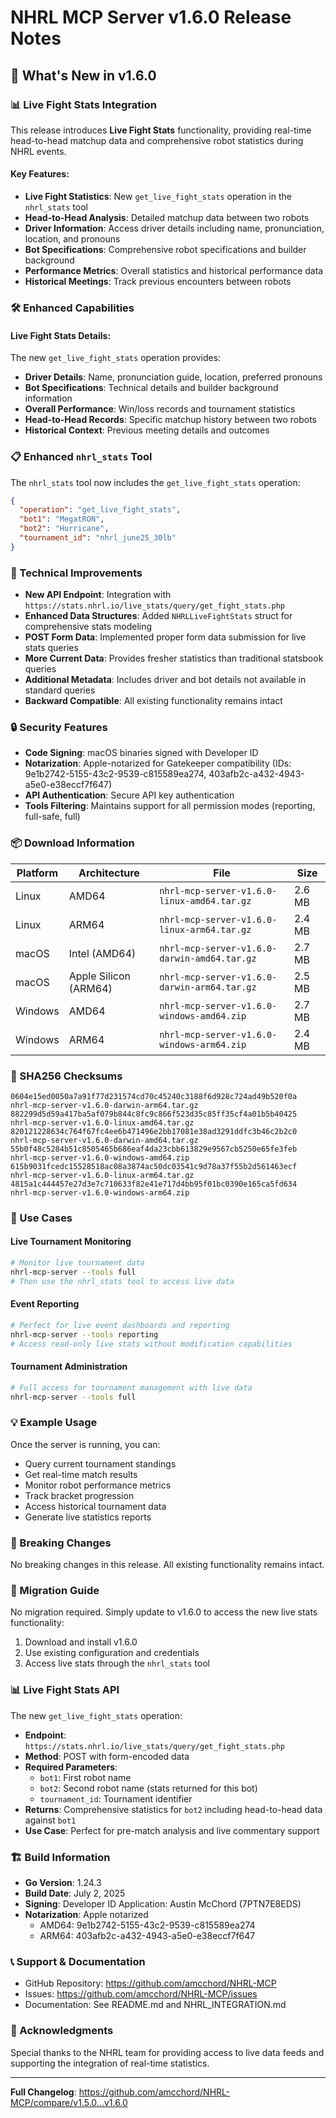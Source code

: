 # NHRL MCP Server v1.6.0 Release Notes

## 🚀 What's New in v1.6.0

### 📊 Live Fight Stats Integration
This release introduces **Live Fight Stats** functionality, providing real-time head-to-head matchup data and comprehensive robot statistics during NHRL events.

#### Key Features:
- **Live Fight Statistics**: New `get_live_fight_stats` operation in the `nhrl_stats` tool
- **Head-to-Head Analysis**: Detailed matchup data between two robots
- **Driver Information**: Access driver details including name, pronunciation, location, and pronouns
- **Bot Specifications**: Comprehensive robot specifications and builder background
- **Performance Metrics**: Overall statistics and historical performance data
- **Historical Meetings**: Track previous encounters between robots

### 🛠️ Enhanced Capabilities

#### Live Fight Stats Details:
The new `get_live_fight_stats` operation provides:
- **Driver Details**: Name, pronunciation guide, location, preferred pronouns
- **Bot Specifications**: Technical details and builder background information
- **Overall Performance**: Win/loss records and tournament statistics
- **Head-to-Head Records**: Specific matchup history between two robots
- **Historical Context**: Previous meeting details and outcomes

### 📋 Enhanced `nhrl_stats` Tool
The `nhrl_stats` tool now includes the `get_live_fight_stats` operation:
```json
{
  "operation": "get_live_fight_stats",
  "bot1": "MegatRON",
  "bot2": "Hurricane",
  "tournament_id": "nhrl_june25_30lb"
}
```

### 🔧 Technical Improvements

- **New API Endpoint**: Integration with `https://stats.nhrl.io/live_stats/query/get_fight_stats.php`
- **Enhanced Data Structures**: Added `NHRLLiveFightStats` struct for comprehensive stats modeling
- **POST Form Data**: Implemented proper form data submission for live stats queries
- **More Current Data**: Provides fresher statistics than traditional statsbook queries
- **Additional Metadata**: Includes driver and bot details not available in standard queries
- **Backward Compatible**: All existing functionality remains intact

### 🔒 Security Features
- **Code Signing**: macOS binaries signed with Developer ID
- **Notarization**: Apple-notarized for Gatekeeper compatibility (IDs: 9e1b2742-5155-43c2-9539-c815589ea274, 403afb2c-a432-4943-a5e0-e38eccf7f647)
- **API Authentication**: Secure API key authentication
- **Tools Filtering**: Maintains support for all permission modes (reporting, full-safe, full)

### 📦 Download Information

| Platform | Architecture | File | Size |
|----------|-------------|------|------|
| Linux | AMD64 | `nhrl-mcp-server-v1.6.0-linux-amd64.tar.gz` | 2.6 MB |
| Linux | ARM64 | `nhrl-mcp-server-v1.6.0-linux-arm64.tar.gz` | 2.4 MB |
| macOS | Intel (AMD64) | `nhrl-mcp-server-v1.6.0-darwin-amd64.tar.gz` | 2.7 MB |
| macOS | Apple Silicon (ARM64) | `nhrl-mcp-server-v1.6.0-darwin-arm64.tar.gz` | 2.5 MB |
| Windows | AMD64 | `nhrl-mcp-server-v1.6.0-windows-amd64.zip` | 2.7 MB |
| Windows | ARM64 | `nhrl-mcp-server-v1.6.0-windows-arm64.zip` | 2.4 MB |

### 🔐 SHA256 Checksums
```
0604e15ed0050a7a91f77d231574cd70c45240c3188f6d928c724ad49b520f0a  nhrl-mcp-server-v1.6.0-darwin-arm64.tar.gz
882299d5d59a417ba5af079b844c8fc9c866f523d35c85ff35cf4a01b5b40425  nhrl-mcp-server-v1.6.0-linux-amd64.tar.gz
820121228634c764f67fc4ee6b471496e2bb17081e38ad3291ddfc3b46c2b2c0  nhrl-mcp-server-v1.6.0-darwin-amd64.tar.gz
55b0f48c5284b51c8505465b686eaf4da23cbb613829e9567cb5250e65fe3feb  nhrl-mcp-server-v1.6.0-windows-amd64.zip
615b9031fcedc15528518ac08a3874ac50dc03541c9d78a37f55b2d561463ecf  nhrl-mcp-server-v1.6.0-linux-arm64.tar.gz
4815a1c444457e27d3e7c710633f82e41e717d4bb95f01bc0390e165ca5fd634  nhrl-mcp-server-v1.6.0-windows-arm64.zip
```

### 🎯 Use Cases

#### Live Tournament Monitoring
```bash
# Monitor live tournament data
nhrl-mcp-server --tools full
# Then use the nhrl_stats tool to access live data
```

#### Event Reporting
```bash
# Perfect for live event dashboards and reporting
nhrl-mcp-server --tools reporting
# Access read-only live stats without modification capabilities
```

#### Tournament Administration
```bash
# Full access for tournament management with live data
nhrl-mcp-server --tools full
```

### 💡 Example Usage

Once the server is running, you can:
- Query current tournament standings
- Get real-time match results
- Monitor robot performance metrics
- Track bracket progression
- Access historical tournament data
- Generate live statistics reports

### 🚨 Breaking Changes
No breaking changes in this release. All existing functionality remains intact.

### 🔄 Migration Guide
No migration required. Simply update to v1.6.0 to access the new live stats functionality:
1. Download and install v1.6.0
2. Use existing configuration and credentials
3. Access live stats through the `nhrl_stats` tool

### 📊 Live Fight Stats API
The new `get_live_fight_stats` operation:
- **Endpoint**: `https://stats.nhrl.io/live_stats/query/get_fight_stats.php`
- **Method**: POST with form-encoded data
- **Required Parameters**: 
  - `bot1`: First robot name
  - `bot2`: Second robot name (stats returned for this bot)
  - `tournament_id`: Tournament identifier
- **Returns**: Comprehensive statistics for `bot2` including head-to-head data against `bot1`
- **Use Case**: Perfect for pre-match analysis and live commentary support

### 🏗️ Build Information
- **Go Version**: 1.24.3
- **Build Date**: July 2, 2025
- **Signing**: Developer ID Application: Austin McChord (7PTN7E8EDS)
- **Notarization**: Apple notarized
  - AMD64: 9e1b2742-5155-43c2-9539-c815589ea274
  - ARM64: 403afb2c-a432-4943-a5e0-e38eccf7f647

### 📞 Support & Documentation
- GitHub Repository: https://github.com/amcchord/NHRL-MCP
- Issues: https://github.com/amcchord/NHRL-MCP/issues
- Documentation: See README.md and NHRL_INTEGRATION.md

### 🙏 Acknowledgments
Special thanks to the NHRL team for providing access to live data feeds and supporting the integration of real-time statistics.

---

**Full Changelog**: https://github.com/amcchord/NHRL-MCP/compare/v1.5.0...v1.6.0 